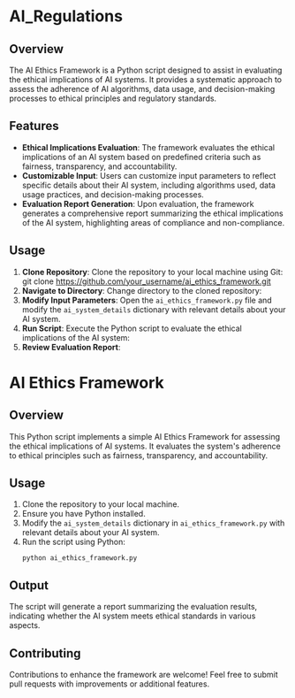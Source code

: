 # AI_Regulations

## Overview
The AI Ethics Framework is a Python script designed to assist in evaluating the ethical implications of AI systems. It provides a systematic approach to assess the adherence of AI algorithms, data usage, and decision-making processes to ethical principles and regulatory standards.

## Features
- **Ethical Implications Evaluation**: The framework evaluates the ethical implications of an AI system based on predefined criteria such as fairness, transparency, and accountability.
- **Customizable Input**: Users can customize input parameters to reflect specific details about their AI system, including algorithms used, data usage practices, and decision-making processes.
- **Evaluation Report Generation**: Upon evaluation, the framework generates a comprehensive report summarizing the ethical implications of the AI system, highlighting areas of compliance and non-compliance.

## Usage
1. **Clone Repository**: Clone the repository to your local machine using Git:
git clone https://github.com/your_username/ai_ethics_framework.git
2. **Navigate to Directory**: Change directory to the cloned repository:
3. **Modify Input Parameters**: Open the `ai_ethics_framework.py` file and modify the `ai_system_details` dictionary with relevant details about your AI system.
4. **Run Script**: Execute the Python script to evaluate the ethical implications of the AI system:
5. **Review Evaluation Report**:


# AI Ethics Framework

## Overview
This Python script implements a simple AI Ethics Framework for assessing the ethical implications of AI systems. It evaluates the system's adherence to ethical principles such as fairness, transparency, and accountability.

## Usage
1. Clone the repository to your local machine.
2. Ensure you have Python installed.
3. Modify the `ai_system_details` dictionary in `ai_ethics_framework.py` with relevant details about your AI system.
4. Run the script using Python:
    ```
    python ai_ethics_framework.py
    ```

## Output
The script will generate a report summarizing the evaluation results, indicating whether the AI system meets ethical standards in various aspects.

## Contributing
Contributions to enhance the framework are welcome! Feel free to submit pull requests with improvements or additional features.

